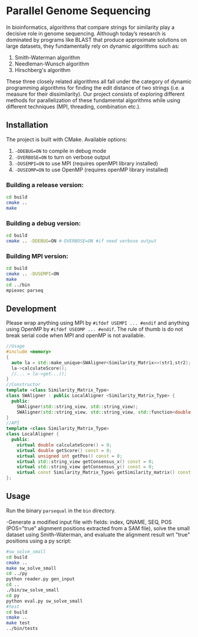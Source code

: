 # Parallel Genome Sequencing
In bioinformatics, algorithms that compare strings for similarity play a decisive role in genome sequencing. Although today’s research is dominated by programs like BLAST that produce approximate solutions on large datasets, they fundamentally rely on dynamic algorithms such as:

1. Smith-Waterman algorithm
2. Needleman-Wunsch algorithm
3. Hirschberg's algorithm

These three closely related algorithms all fall under the category of dynamic programming algorithms for finding the edit distance of two strings (i.e. a measure for their dissimilarity). Our project consists of exploring different methods for parallelization of these fundamental algorithms while using different techniques (MPI, threading, combination etc.).


## Installation

The project is built with CMake. Available options:
1. `-DDEBUG=ON` to compile in debug mode
2. `-DVERBOSE=ON` to turn on verbose output
3. `-DUSEMPI=ON` to use MPI (requires openMPI library installed)
4. `-DUSEOMP=ON` to use OpenMP (requires openMP library installed)

### Building a release version:

```bash
cd build
cmake ..
make
```

### Building a debug version:

```bash
cd build
cmake .. -DDEBUG=ON #-DVERBOSE=ON #if need verbose output
```

### Building MPI version:

```bash
cd build
cmake .. -DUSEMPI=ON
make
cd ../bin
mpiexec parseq
```

## Development
Please wrap anything using MPI by `#ifdef USEMPI ... #endif` and anything using OpenMP by `#ifdef USEOMP ... #endif`.
The rule of thumb is do not break serial code when MPI and openMP is not available.
```C++
//Usage
#include <memory>
{
  auto la = std::make_unique<SWAligner<Similarity_Matrix>>(str1,str2); //or SWAligner<Similarity_Matrix_Skewed>
  la->calculateScore();
  //... = la->get...();
}
//Constructor
template <class Similarity_Matrix_Type>
class SWAligner : public LocalAligner <Similarity_Matrix_Type> {
  public:
    SWAligner(std::string_view, std::string_view);
    SWAligner(std::string_view, std::string_view, std::function<double(const char &, const char &)> &&);
}
//API
template <class Similarity_Matrix_Type>
class LocalAligner {
  public:
    virtual double calculateScore() = 0;
    virtual double getScore() const = 0;
    virtual unsigned int getPos() const = 0;
    virtual std::string_view getConsensus_x() const = 0;
    virtual std::string_view getConsensus_y() const = 0;
    virtual const Similarity_Matrix_Type& getSimilarity_matrix() const =0;
};
```

## Usage

Run the binary `parsequal` in the `bin` directory.

-Generate a modified input file with fields: index, QNAME, SEQ, POS (POS="true" alignment positions extracted from a SAM file), solve the small dataset using Smith-Waterman, and evaluate the alignment result wrt "true" positions using a py script:

```bash
#sw_solve_small
cd build
cmake ..
make sw_solve_small
cd ../py
python reader.py gen_input
cd ..
./bin/sw_solve_small
cd py
python eval.py sw_solve_small
#test
cd build
cmake ..
make test
../bin/tests
```
